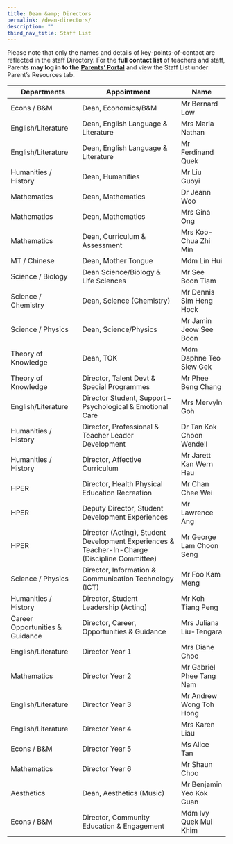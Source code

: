 ```yaml
---
title: Dean &amp; Directors
permalink: /dean-directors/
description: ""
third_nav_title: Staff List
---
```

Please note that only the names and details of key-points-of-contact are reflected in the staff Directory. For the&nbsp;**full contact list**&nbsp;of teachers and staff, Parents&nbsp;**may log in to the**&nbsp;<a href="http://lms.acsindep.edu.sg/ACSIndep/logon_new.aspx?type=parents" target="_blank"><b>Parents’ Portal</b></a>&nbsp;and view the Staff List under Parent’s Resources tab.

| Departments | Appointment | Name |
| --- | --- | --- |
| Econs / B&amp;M | Dean, Economics/B&amp;M | Mr Bernard Low |
| English/Literature | Dean, English Language &amp; Literature | Mrs Maria Nathan |
| English/Literature | Dean, English Language &amp; Literature | Mr Ferdinand Quek |
| Humanities / History | Dean, Humanities | Mr Liu Guoyi |
| Mathematics | Dean, Mathematics | Dr Jeann Woo |
| Mathematics | Dean, Mathematics | Mrs Gina Ong |
| Mathematics | Dean, Curriculum &amp; Assessment | Mrs Koo-Chua Zhi Min |
| MT / Chinese | Dean, Mother Tongue | Mdm Lin Hui |
| Science / Biology | Dean Science/Biology &amp; Life Sciences | Mr See Boon Tiam |
| Science / Chemistry | Dean, Science (Chemistry) | Mr Dennis Sim Heng Hock |
| Science / Physics | Dean, Science/Physics  | Mr Jamin Jeow See Boon |
| Theory of Knowledge | Dean, TOK | Mdm Daphne Teo Siew Gek |
| Theory of Knowledge | Director, Talent Devt &amp; Special Programmes | Mr Phee Beng Chang |
| English/Literature | Director Student, Support – Psychological &amp; Emotional Care | Mrs Mervyln Goh |
| Humanities / History | Director, Professional &amp; Teacher Leader Development | Dr Tan Kok Choon Wendell  |
| Humanities / History | Director, Affective Curriculum | Mr Jarett Kan Wern Hau |
| HPER | Director, Health Physical Education Recreation | Mr Chan Chee Wei |
| HPER | Deputy Director, Student Development Experiences | Mr Lawrence Ang |
| HPER | Director (Acting), Student Development Experiences &amp; Teacher-In-Charge (Discipline Committee) | Mr George Lam Choon Seng |
| Science / Physics | Director, Information &amp; Communication Technology (ICT) | Mr Foo Kam Meng |
| Humanities / History | Director, Student Leadership (Acting) | Mr Koh Tiang Peng |
| Career Opportunities &amp; Guidance | Director, Career, Opportunities &amp; Guidance | Mrs Juliana Liu-Tengara |
| English/Literature | Director Year 1 | Mrs Diane Choo |
| Mathematics | Director Year 2 | Mr Gabriel Phee Tang Nam |
| English/Literature | Director Year 3 | Mr Andrew Wong Toh Hong |
| English/Literature | Director Year 4 | Mrs Karen Liau |
| Econs / B&amp;M | Director Year 5 | Ms Alice Tan |
| Mathematics | Director Year 6 | Mr Shaun Choo |
| Aesthetics | Dean, Aesthetics (Music) | Mr Benjamin Yeo Kok Guan |
| Econs / B&amp;M | Director, Community Education &amp; Engagement | Mdm Ivy Quek Mui Khim |